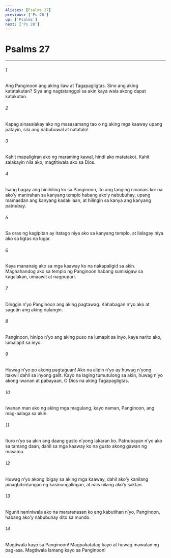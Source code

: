 ```yaml
---
Aliases: [Psalms 27]
previous: ['Ps 26']
up: ['Psalms']
next: ['Ps 28']
---
```

# Psalms 27

***






















###### 1 










Ang Panginoon ang aking ilaw at Tagapagligtas. Sino ang aking katatakutan? Siya ang nagtatanggol sa akin kaya wala akong dapat katakutan. 





















###### 2 










Kapag sinasalakay ako ng masasamang tao o ng aking mga kaaway upang patayin, sila ang nabubuwal at natatalo! 





















###### 3 










Kahit mapaligiran ako ng maraming kawal, hindi ako matatakot. Kahit salakayin nila ako, magtitiwala ako sa Dios. 





















###### 4 










Isang bagay ang hinihiling ko sa Panginoon, ito ang tanging ninanais ko: na akoʼy manirahan sa kanyang templo habang akoʼy nabubuhay, upang mamasdan ang kanyang kadakilaan, at hilingin sa kanya ang kanyang patnubay. 





















###### 5 










Sa oras ng kagipitan ay itatago niya ako sa kanyang templo, at ilalagay niya ako sa ligtas na lugar. 





















###### 6 










Kaya mananaig ako sa mga kaaway ko na nakapaligid sa akin. Maghahandog ako sa templo ng Panginoon habang sumisigaw sa kagalakan, umaawit at nagpupuri. 





















###### 7 










Dinggin nʼyo Panginoon ang aking pagtawag. Kahabagan nʼyo ako at sagutin ang aking dalangin. 





















###### 8 










Panginoon, hinipo nʼyo ang aking puso na lumapit sa inyo, kaya narito ako, lumalapit sa inyo. 





















###### 9 










Huwag nʼyo po akong pagtaguan! Ako na alipin nʼyo ay huwag nʼyong itakwil dahil sa inyong galit. Kayo na laging tumutulong sa akin, huwag nʼyo akong iwanan at pabayaan, O Dios na aking Tagapagligtas. 





















###### 10 










Iwanan man ako ng aking mga magulang, kayo naman, Panginoon, ang mag-aalaga sa akin. 





















###### 11 










Ituro nʼyo sa akin ang daang gusto nʼyong lakaran ko. Patnubayan nʼyo ako sa tamang daan, dahil sa mga kaaway ko na gusto akong gawan ng masama. 





















###### 12 










Huwag nʼyo akong ibigay sa aking mga kaaway, dahil akoʼy kanilang pinagbibintangan ng kasinungalingan, at nais nilang akoʼy saktan. 





















###### 13 










Ngunit naniniwala ako na mararanasan ko ang kabutihan nʼyo, Panginoon, habang akoʼy nabubuhay dito sa mundo. 





















###### 14 










Magtiwala kayo sa Panginoon! Magpakatatag kayo at huwag mawalan ng pag-asa. Magtiwala lamang kayo sa Panginoon!
